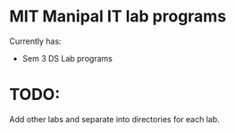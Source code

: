 # MIT Manipal IT lab programs


Currently has:

- Sem 3 DS Lab programs
# TODO:

Add other labs and separate into directories for each lab.
